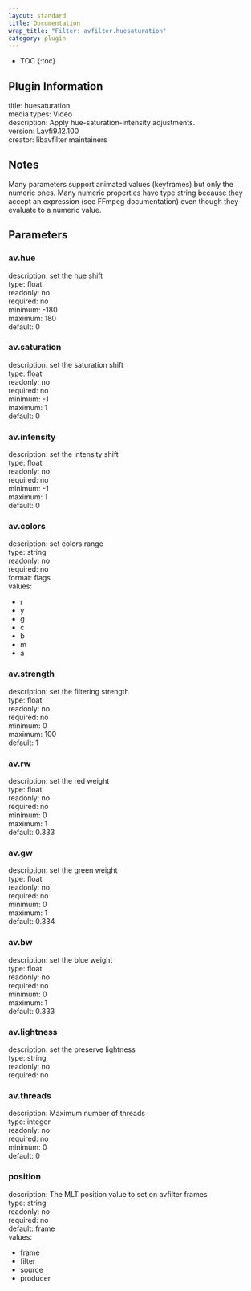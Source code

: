 ```yaml
---
layout: standard
title: Documentation
wrap_title: "Filter: avfilter.huesaturation"
category: plugin
---
```

* TOC
{:toc}

## Plugin Information

title: huesaturation  
media types:
Video  
description: Apply hue-saturation-intensity adjustments.  
version: Lavfi9.12.100  
creator: libavfilter maintainers  

## Notes

Many parameters support animated values (keyframes) but only the numeric ones. Many numeric properties have type string because they accept an expression (see FFmpeg documentation) even though they evaluate to a numeric value.

## Parameters

### av.hue

  
description:
set the hue shift  
type: float  
readonly: no  
required: no  
minimum: -180  
maximum: 180  
default: 0  

### av.saturation

  
description:
set the saturation shift  
type: float  
readonly: no  
required: no  
minimum: -1  
maximum: 1  
default: 0  

### av.intensity

  
description:
set the intensity shift  
type: float  
readonly: no  
required: no  
minimum: -1  
maximum: 1  
default: 0  

### av.colors

  
description:
set colors range  
type: string  
readonly: no  
required: no  
format: flags  
values:  

* r
* y
* g
* c
* b
* m
* a

### av.strength

  
description:
set the filtering strength  
type: float  
readonly: no  
required: no  
minimum: 0  
maximum: 100  
default: 1  

### av.rw

  
description:
set the red weight  
type: float  
readonly: no  
required: no  
minimum: 0  
maximum: 1  
default: 0.333  

### av.gw

  
description:
set the green weight  
type: float  
readonly: no  
required: no  
minimum: 0  
maximum: 1  
default: 0.334  

### av.bw

  
description:
set the blue weight  
type: float  
readonly: no  
required: no  
minimum: 0  
maximum: 1  
default: 0.333  

### av.lightness

  
description:
set the preserve lightness  
type: string  
readonly: no  
required: no  

### av.threads

  
description:
Maximum number of threads  
type: integer  
readonly: no  
required: no  
minimum: 0  
default: 0  

### position

  
description:
The MLT position value to set on avfilter frames  
type: string  
readonly: no  
required: no  
default: frame  
values:  

* frame
* filter
* source
* producer

